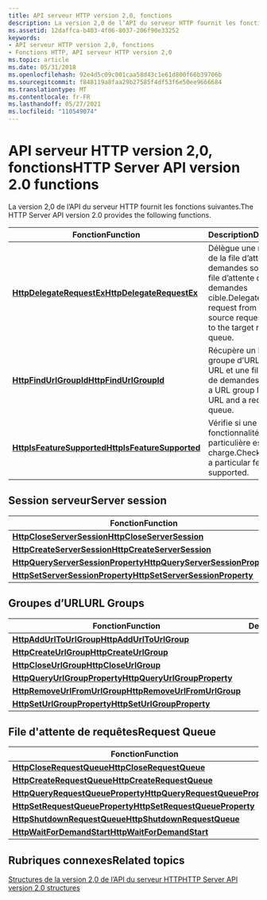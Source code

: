 ```yaml
---
title: API serveur HTTP version 2,0, fonctions
description: La version 2,0 de l’API du serveur HTTP fournit les fonctions suivantes.
ms.assetid: 12daffca-b403-4f06-8037-206f90e33252
keywords:
- API serveur HTTP version 2,0, fonctions
- Fonctions HTTP, API serveur HTTP version 2,0
ms.topic: article
ms.date: 05/31/2018
ms.openlocfilehash: 92e4d5c09c001caa58d43c1e61d800f66b39706b
ms.sourcegitcommit: f848119a8faa29b27585f4df53f6e50ee9666684
ms.translationtype: MT
ms.contentlocale: fr-FR
ms.lasthandoff: 05/27/2021
ms.locfileid: "110549074"
---
```

# <a name="http-server-api-version-20-functions"></a><span data-ttu-id="fe54c-105">API serveur HTTP version 2,0, fonctions</span><span class="sxs-lookup"><span data-stu-id="fe54c-105">HTTP Server API version 2.0 functions</span></span>

<span data-ttu-id="fe54c-106">La version 2,0 de l’API du serveur HTTP fournit les fonctions suivantes.</span><span class="sxs-lookup"><span data-stu-id="fe54c-106">The HTTP Server API version 2.0 provides the following functions.</span></span>

| <span data-ttu-id="fe54c-107">Fonction</span><span class="sxs-lookup"><span data-stu-id="fe54c-107">Function</span></span> | <span data-ttu-id="fe54c-108">Description</span><span class="sxs-lookup"><span data-stu-id="fe54c-108">Description</span></span> |
|-|-|
| [<span data-ttu-id="fe54c-109">**HttpDelegateRequestEx**</span><span class="sxs-lookup"><span data-stu-id="fe54c-109">**HttpDelegateRequestEx**</span></span>](/windows/win32/api/http/nf-http-httpdelegaterequestex) | <span data-ttu-id="fe54c-110">Délègue une requête de la file d’attente de demandes source à la file d’attente de demandes cible.</span><span class="sxs-lookup"><span data-stu-id="fe54c-110">Delegates a request from the source request queue to the target request queue.</span></span> |
| [<span data-ttu-id="fe54c-111">**HttpFindUrlGroupId**</span><span class="sxs-lookup"><span data-stu-id="fe54c-111">**HttpFindUrlGroupId**</span></span>](/windows/win32/api/http/nf-http-httpfindurlgroupid) | <span data-ttu-id="fe54c-112">Récupère un ID de groupe d’URL pour une URL et une file d’attente de demandes.</span><span class="sxs-lookup"><span data-stu-id="fe54c-112">Retrieves a URL group ID for a URL and a request queue.</span></span> |
| [<span data-ttu-id="fe54c-113">**HttpIsFeatureSupported**</span><span class="sxs-lookup"><span data-stu-id="fe54c-113">**HttpIsFeatureSupported**</span></span>](/windows/win32/api/http/nf-http-httpisfeaturesupported) | <span data-ttu-id="fe54c-114">Vérifie si une fonctionnalité particulière est prise en charge.</span><span class="sxs-lookup"><span data-stu-id="fe54c-114">Checks whether a particular feature is supported.</span></span> |

## <a name="server-session"></a><span data-ttu-id="fe54c-115">Session serveur</span><span class="sxs-lookup"><span data-stu-id="fe54c-115">Server session</span></span>

| <span data-ttu-id="fe54c-116">Fonction</span><span class="sxs-lookup"><span data-stu-id="fe54c-116">Function</span></span> | <span data-ttu-id="fe54c-117">Description</span><span class="sxs-lookup"><span data-stu-id="fe54c-117">Description</span></span> |
|-|-|
| [<span data-ttu-id="fe54c-118">**HttpCloseServerSession**</span><span class="sxs-lookup"><span data-stu-id="fe54c-118">**HttpCloseServerSession**</span></span>](/windows/desktop/api/Http/nf-http-httpcloseserversession) | |
| [<span data-ttu-id="fe54c-119">**HttpCreateServerSession**</span><span class="sxs-lookup"><span data-stu-id="fe54c-119">**HttpCreateServerSession**</span></span>](/windows/desktop/api/Http/nf-http-httpcreateserversession) | |
| [<span data-ttu-id="fe54c-120">**HttpQueryServerSessionProperty**</span><span class="sxs-lookup"><span data-stu-id="fe54c-120">**HttpQueryServerSessionProperty**</span></span>](/windows/desktop/api/Http/nf-http-httpqueryserversessionproperty) | |
| [<span data-ttu-id="fe54c-121">**HttpSetServerSessionProperty**</span><span class="sxs-lookup"><span data-stu-id="fe54c-121">**HttpSetServerSessionProperty**</span></span>](/windows/desktop/api/Http/nf-http-httpsetserversessionproperty) | |

## <a name="url-groups"></a><span data-ttu-id="fe54c-122">Groupes d’URL</span><span class="sxs-lookup"><span data-stu-id="fe54c-122">URL Groups</span></span>

| <span data-ttu-id="fe54c-123">Fonction</span><span class="sxs-lookup"><span data-stu-id="fe54c-123">Function</span></span> | <span data-ttu-id="fe54c-124">Description</span><span class="sxs-lookup"><span data-stu-id="fe54c-124">Description</span></span> |
|-|-|
| [<span data-ttu-id="fe54c-125">**HttpAddUrlToUrlGroup**</span><span class="sxs-lookup"><span data-stu-id="fe54c-125">**HttpAddUrlToUrlGroup**</span></span>](/windows/desktop/api/Http/nf-http-httpaddurltourlgroup) | |
| [<span data-ttu-id="fe54c-126">**HttpCreateUrlGroup**</span><span class="sxs-lookup"><span data-stu-id="fe54c-126">**HttpCreateUrlGroup**</span></span>](/windows/desktop/api/Http/nf-http-httpcreateurlgroup) | |
| [<span data-ttu-id="fe54c-127">**HttpCloseUrlGroup**</span><span class="sxs-lookup"><span data-stu-id="fe54c-127">**HttpCloseUrlGroup**</span></span>](/windows/desktop/api/Http/nf-http-httpcloseurlgroup) | |
| [<span data-ttu-id="fe54c-128">**HttpQueryUrlGroupProperty**</span><span class="sxs-lookup"><span data-stu-id="fe54c-128">**HttpQueryUrlGroupProperty**</span></span>](/windows/desktop/api/Http/nf-http-httpqueryurlgroupproperty) | |
| [<span data-ttu-id="fe54c-129">**HttpRemoveUrlFromUrlGroup**</span><span class="sxs-lookup"><span data-stu-id="fe54c-129">**HttpRemoveUrlFromUrlGroup**</span></span>](/windows/desktop/api/Http/nf-http-httpremoveurlfromurlgroup) | |
| [<span data-ttu-id="fe54c-130">**HttpSetUrlGroupProperty**</span><span class="sxs-lookup"><span data-stu-id="fe54c-130">**HttpSetUrlGroupProperty**</span></span>](/windows/desktop/api/Http/nf-http-httpseturlgroupproperty) | |

## <a name="request-queue"></a><span data-ttu-id="fe54c-131">File d'attente de requêtes</span><span class="sxs-lookup"><span data-stu-id="fe54c-131">Request Queue</span></span>

| <span data-ttu-id="fe54c-132">Fonction</span><span class="sxs-lookup"><span data-stu-id="fe54c-132">Function</span></span> | <span data-ttu-id="fe54c-133">Description</span><span class="sxs-lookup"><span data-stu-id="fe54c-133">Description</span></span> |
|-|-|
| [<span data-ttu-id="fe54c-134">**HttpCloseRequestQueue**</span><span class="sxs-lookup"><span data-stu-id="fe54c-134">**HttpCloseRequestQueue**</span></span>](/windows/desktop/api/Http/nf-http-httpcloserequestqueue) | |
| [<span data-ttu-id="fe54c-135">**HttpCreateRequestQueue**</span><span class="sxs-lookup"><span data-stu-id="fe54c-135">**HttpCreateRequestQueue**</span></span>](/windows/desktop/api/Http/nf-http-httpcreaterequestqueue) | |
| [<span data-ttu-id="fe54c-136">**HttpQueryRequestQueueProperty**</span><span class="sxs-lookup"><span data-stu-id="fe54c-136">**HttpQueryRequestQueueProperty**</span></span>](/windows/desktop/api/Http/nf-http-httpqueryrequestqueueproperty) | |
| [<span data-ttu-id="fe54c-137">**HttpSetRequestQueueProperty**</span><span class="sxs-lookup"><span data-stu-id="fe54c-137">**HttpSetRequestQueueProperty**</span></span>](/windows/desktop/api/Http/nf-http-httpsetrequestqueueproperty) | |
| [<span data-ttu-id="fe54c-138">**HttpShutdownRequestQueue**</span><span class="sxs-lookup"><span data-stu-id="fe54c-138">**HttpShutdownRequestQueue**</span></span>](/windows/desktop/api/Http/nf-http-httpshutdownrequestqueue) | |
| [<span data-ttu-id="fe54c-139">**HttpWaitForDemandStart**</span><span class="sxs-lookup"><span data-stu-id="fe54c-139">**HttpWaitForDemandStart**</span></span>](/windows/desktop/api/Http/nf-http-httpwaitfordemandstart) | |

## <a name="related-topics"></a><span data-ttu-id="fe54c-140">Rubriques connexes</span><span class="sxs-lookup"><span data-stu-id="fe54c-140">Related topics</span></span>

[<span data-ttu-id="fe54c-141">Structures de la version 2,0 de l’API du serveur HTTP</span><span class="sxs-lookup"><span data-stu-id="fe54c-141">HTTP Server API version 2.0 structures</span></span>](http-server-api-version-2-0-structures.md)
